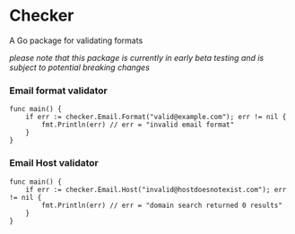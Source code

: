 # Checker
A Go package for validating formats

_please note that this package is currently in early beta testing and is subject to potential breaking changes_

### Email format validator
```
func main() {
    if err := checker.Email.Format("valid@example.com"); err != nil {
        fmt.Println(err) // err = "invalid email format"
    }
}
```

### Email Host validator
```
func main() {
    if err := checker.Email.Host("invalid@hostdoesnotexist.com"); err != nil {
        fmt.Println(err) // err = "domain search returned 0 results"
    }
}
```